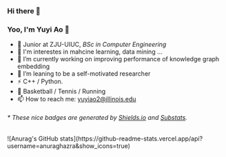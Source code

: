 ### Hi there 👋

<!--
**George-ao/George-ao** is a ✨ _special_ ✨ repository because its `README.md` (this file) appears on your GitHub profile.

Here are some ideas to get you started:

- 🔭 I’m currently working on ...
I’m currently learning
- 👯 I’m looking to collaborate on ...
- 🤔 I’m looking for help with ...
- 💬 Ask me about ...
- 📫 How to reach me: ...
- 😄 Pronouns: ...
- ⚡ Fun fact: ...
-->
### Yoo, I'm Yuyi Ao 👋
- 🍻 Junior at ZJU-UIUC, _BSc in Computer Engineering_
- 👯 I'm interestes in mahcine learning, data mining ...
- 🤔 I’m currently working on improving performance of knowledge graph embedding
- 👯 I’m leaning to be a self-motivated researcher
- ⚡ C++ / Python.
- 🏃 Basketball / Tennis / Running
- 📫 How to reach me: yuyiao2@illinois.edu
<h6>* These nice badges are generated by <a href="https://shields.io/">Shields.io</a> and <a href="https://github.com/spencerwooo/Substats">Substats</a>.</h6>
![Anurag's GitHub stats](https://github-readme-stats.vercel.app/api?username=anuraghazra&show_icons=true)
<!--
[![Yuyi Ao](https://github-readme-stats.vercel.app/api?username=George-ao)]() 
![](https://stats.justsong.cn/api/github?username=George-ao)
-->
